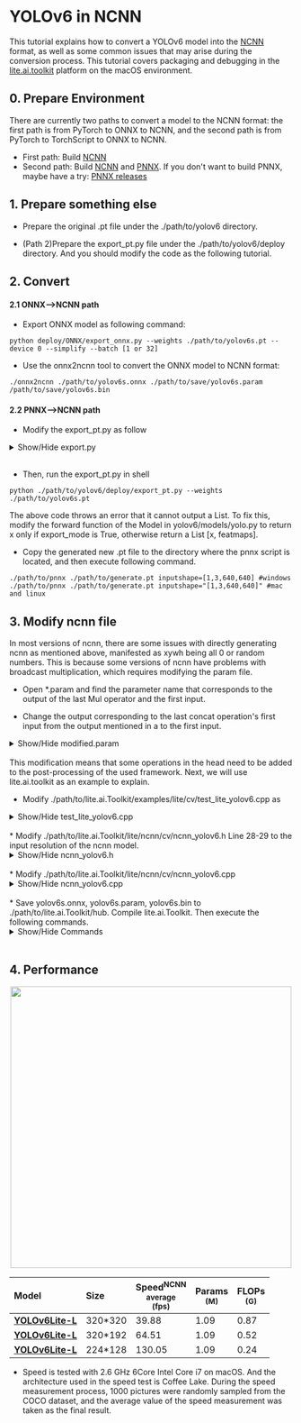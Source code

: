 # YOLOv6 in NCNN

This tutorial explains how to convert a YOLOv6 model into the [NCNN](https://github.com/Tencent/ncnn) format, as well as some common issues that may arise during the conversion process. This tutorial covers packaging and debugging in the [lite.ai.toolkit](https://github.com/DefTruth/lite.ai.toolkit) platform on the macOS environment.

## 0. Prepare Environment

There are currently two paths to convert a model to the NCNN format: the first path is from PyTorch to ONNX to NCNN, and the second path is from PyTorch to TorchScript to ONNX to NCNN.
* First path: Build [NCNN](https://github.com/Tencent/ncnn)
* Second path: Build [NCNN](https://github.com/Tencent/ncnn) and [PNNX](https://github.com/Tencent/ncnn/tree/master/tools/pnnx). If you don't want to build PNNX, maybe have a try: [PNNX releases](https://github.com/pnnx/pnnx/releases)

## 1. Prepare something else

* Prepare the original .pt file under the ./path/to/yolov6 directory.

* (Path 2)Prepare the export_pt.py file under the ./path/to/yolov6/deploy directory. And you should modify the code as the following tutorial.

## 2. Convert

#### 2.1 ONNX-->NCNN path

* Export ONNX model as following command:

```shell
python deploy/ONNX/export_onnx.py --weights ./path/to/yolov6s.pt --device 0 --simplify --batch [1 or 32]
```

* Use the onnx2ncnn tool to convert the ONNX model to NCNN format:

```shell
./onnx2ncnn ./path/to/yolov6s.onnx ./path/to/save/yolov6s.param /path/to/save/yolov6s.bin
```

#### 2.2 PNNX-->NCNN path

* Modify the export_pt.py as follow
<details>
    <summary>Show/Hide export.py</summary>

    #!/usr/bin/env python3
    # -*- coding:utf-8 -*-
    import argparse
    import sys
    import os
    import torch
    import torch.nn as nn

    from yolov6.models.yolo import *
    from yolov6.models.effidehead import Detect
    from yolov6.layers.common import *
    from yolov6.utils.events import LOGGER
    from yolov6.utils.checkpoint import load_checkpoint

    if __name__ == '__main__':
        parser = argparse.ArgumentParser()
        parser.add_argument('--weights', type=str, default='./yolov6s.pt', help='weights path')
        parser.add_argument('--half', action='store_true', help='FP16 half-precision export')
        parser.add_argument('--device', default='cpu', help='cuda device, i.e. 0 or 0,1,2,3 or cpu')
        parser.add_argument('--inplace', action='store_true', help='set Detect() inplace=True')
        args = parser.parse_args()
        print(args)

        cuda = args.device != 'cpu' and torch.cuda.is_available()
        device = torch.device(f'cuda:{args.device}' if cuda else 'cpu')
        assert not (device.type == 'cpu' and args.half), '--half only compatible with GPU export, i.e. use --device 0'
        model = load_checkpoint(args.weights, map_location=device, inplace=True, fuse=True)  # load FP32 model
        for layer in model.modules():
            if isinstance(layer, RepVGGBlock):
                layer.switch_to_deploy()

        if args.half:
            model = model.half()
        model.eval()
        for k, m in model.named_modules():
            if isinstance(m, Conv):
                if isinstance(m.act, nn.SiLU):
                    m.act = SiLU()
            elif isinstance(m, Detect):
                m.inplace = args.inplace

        x = torch.rand(1, 3, 512, 512)
        mod = torch.jit.trace(model, x)
        mod.save("your_filename.pt")
</details>
<br>

* Then, run the export_pt.py in shell

```shell
python ./path/to/yolov6/deploy/export_pt.py --weights ./path/to/yolov6s.pt
```
The above code throws an error that it cannot output a List. To fix this, modify the forward function of the Model in yolov6/models/yolo.py to return x only if export_mode is True, otherwise return a List [x, featmaps].

* Copy the generated new .pt file to the directory where the pnnx script is located, and then execute following command.

```shell
./path/to/pnnx ./path/to/generate.pt inputshape=[1,3,640,640] #windows
./path/to/pnnx ./path/to/generate.pt inputshape="[1,3,640,640]" #mac and linux
```

## 3. Modify ncnn file
In most versions of ncnn, there are some issues with directly generating ncnn as mentioned above, manifested as xywh being all 0 or random numbers. This is because some versions of ncnn have problems with broadcast multiplication, which requires modifying the param file.

- Open *.param and find the parameter name that corresponds to the output of the last Mul operator and the first input.

- Change the output corresponding to the last concat operation's first input from the output mentioned in a to the first input.

<details>
    <summary>Show/Hide modified.param</summary>

    #The parameter names corresponding to the output of step a and the first input are 182 (output) and 180 (first input) on line 162.
    #The specific operation of step b is to change 182 to 180 in line 165.
    7767517
    163 186
    Input                    in0                      0 1 in0
    Convolution              convrelu_0               1 1 in0 1 0=16 1=3 11=3 12=1 13=2 14=1 2=1 3=2 4=1 5=1 6=432 9=1
    Convolution              convrelu_1               1 1 1 2 0=32 1=3 11=3 12=1 13=2 14=1 2=1 3=2 4=1 5=1 6=4608 9=1
    Convolution              convrelu_2               1 1 2 3 0=32 1=3 11=3 12=1 13=1 14=1 2=1 3=1 4=1 5=1 6=9216 9=1
    Convolution              convrelu_3               1 1 3 4 0=32 1=3 11=3 12=1 13=1 14=1 2=1 3=1 4=1 5=1 6=9216 9=1
    Split                    splitncnn_0              1 2 4 5 6
    Convolution              convrelu_4               1 1 6 7 0=64 1=3 11=3 12=1 13=2 14=1 2=1 3=2 4=1 5=1 6=18432 9=1
    Convolution              convrelu_5               1 1 7 8 0=64 1=3 11=3 12=1 13=1 14=1 2=1 3=1 4=1 5=1 6=36864 9=1
    Convolution              convrelu_6               1 1 8 9 0=64 1=3 11=3 12=1 13=1 14=1 2=1 3=1 4=1 5=1 6=36864 9=1
    Convolution              convrelu_7               1 1 9 10 0=64 1=3 11=3 12=1 13=1 14=1 2=1 3=1 4=1 5=1 6=36864 9=1
    Convolution              convrelu_8               1 1 10 11 0=64 1=3 11=3 12=1 13=1 14=1 2=1 3=1 4=1 5=1 6=36864 9=1
    Split                    splitncnn_1              1 3 11 12 13 14
    Convolution              convrelu_9               1 1 14 15 0=128 1=3 11=3 12=1 13=2 14=1 2=1 3=2 4=1 5=1 6=73728 9=1
    Convolution              convrelu_10              1 1 15 16 0=128 1=3 11=3 12=1 13=1 14=1 2=1 3=1 4=1 5=1 6=147456 9=1
    Convolution              convrelu_11              1 1 16 17 0=128 1=3 11=3 12=1 13=1 14=1 2=1 3=1 4=1 5=1 6=147456 9=1
    Convolution              convrelu_12              1 1 17 18 0=128 1=3 11=3 12=1 13=1 14=1 2=1 3=1 4=1 5=1 6=147456 9=1
    Convolution              convrelu_13              1 1 18 19 0=128 1=3 11=3 12=1 13=1 14=1 2=1 3=1 4=1 5=1 6=147456 9=1
    Convolution              convrelu_14              1 1 19 20 0=128 1=3 11=3 12=1 13=1 14=1 2=1 3=1 4=1 5=1 6=147456 9=1
    Convolution              convrelu_15              1 1 20 21 0=128 1=3 11=3 12=1 13=1 14=1 2=1 3=1 4=1 5=1 6=147456 9=1
    Split                    splitncnn_2              1 3 21 22 23 24
    Convolution              convrelu_16              1 1 24 25 0=192 1=3 11=3 12=1 13=2 14=1 2=1 3=2 4=1 5=1 6=221184 9=1
    Convolution              convrelu_17              1 1 25 26 0=192 1=3 11=3 12=1 13=1 14=1 2=1 3=1 4=1 5=1 6=331776 9=1
    Convolution              convrelu_18              1 1 26 27 0=192 1=3 11=3 12=1 13=1 14=1 2=1 3=1 4=1 5=1 6=331776 9=1
    Split                    splitncnn_3              1 2 27 28 29
    Convolution              convrelu_19              1 1 29 30 0=256 1=3 11=3 12=1 13=2 14=1 2=1 3=2 4=1 5=1 6=442368 9=1
    Convolution              convrelu_20              1 1 30 31 0=256 1=3 11=3 12=1 13=1 14=1 2=1 3=1 4=1 5=1 6=589824 9=1
    Convolution              convrelu_21              1 1 31 32 0=256 1=3 11=3 12=1 13=1 14=1 2=1 3=1 4=1 5=1 6=589824 9=1
    Split                    splitncnn_4              1 2 32 33 34
    Convolution              convrelu_22              1 1 34 35 0=128 1=1 11=1 12=1 13=1 14=0 2=1 3=1 4=0 5=1 6=32768 9=1
    Convolution              convrelu_23              1 1 35 36 0=128 1=3 11=3 12=1 13=1 14=1 2=1 3=1 4=1 5=1 6=147456 9=1
    Convolution              convrelu_24              1 1 36 37 0=128 1=1 11=1 12=1 13=1 14=0 2=1 3=1 4=0 5=1 6=16384 9=1
    Split                    splitncnn_5              1 2 37 38 39
    Pooling                  maxpool2d_110            1 1 39 40 0=0 1=5 11=5 12=1 13=2 2=1 3=2 5=1
    Split                    splitncnn_6              1 2 40 41 42
    Pooling                  maxpool2d_111            1 1 42 43 0=0 1=5 11=5 12=1 13=2 2=1 3=2 5=1
    Split                    splitncnn_7              1 2 43 44 45
    Pooling                  maxpool2d_112            1 1 45 46 0=0 1=5 11=5 12=1 13=2 2=1 3=2 5=1
    Concat                   cat_0                    4 1 38 41 44 46 47 0=0
    Convolution              convrelu_27              1 1 33 48 0=128 1=1 11=1 12=1 13=1 14=0 2=1 3=1 4=0 5=1 6=32768 9=1
    Convolution              convrelu_25              1 1 47 49 0=128 1=1 11=1 12=1 13=1 14=0 2=1 3=1 4=0 5=1 6=65536 9=1
    Convolution              convrelu_26              1 1 49 50 0=128 1=3 11=3 12=1 13=1 14=1 2=1 3=1 4=1 5=1 6=147456 9=1
    Concat                   cat_1                    2 1 48 50 51 0=0
    Convolution              convrelu_28              1 1 51 52 0=256 1=1 11=1 12=1 13=1 14=0 2=1 3=1 4=0 5=1 6=65536 9=1
    Convolution              convrelu_30              1 1 52 53 0=128 1=1 11=1 12=1 13=1 14=0 2=1 3=1 4=0 5=1 6=32768 9=1
    Split                    splitncnn_8              1 2 53 54 55
    Deconvolution            deconv_107               1 1 55 56 0=128 1=2 11=2 12=1 13=2 14=0 18=0 19=0 2=1 3=2 4=0 5=1 6=65536
    Convolution              convrelu_32              1 1 28 57 0=128 1=1 11=1 12=1 13=1 14=0 2=1 3=1 4=0 5=1 6=24576 9=1
    Convolution              convrelu_29              1 1 23 58 0=128 1=1 11=1 12=1 13=1 14=0 2=1 3=1 4=0 5=1 6=16384 9=1
    Convolution              convrelu_31              1 1 58 59 0=128 1=3 11=3 12=1 13=2 14=1 2=1 3=2 4=1 5=1 6=147456 9=1
    Concat                   cat_2                    3 1 56 57 59 60 0=0
    Convolution              convrelu_33              1 1 60 61 0=128 1=1 11=1 12=1 13=1 14=0 2=1 3=1 4=0 5=1 6=49152 9=1
    Convolution              convrelu_34              1 1 61 62 0=128 1=3 11=3 12=1 13=1 14=1 2=1 3=1 4=1 5=1 6=147456 9=1
    Convolution              convrelu_35              1 1 62 63 0=128 1=3 11=3 12=1 13=1 14=1 2=1 3=1 4=1 5=1 6=147456 9=1
    Convolution              convrelu_36              1 1 63 64 0=128 1=3 11=3 12=1 13=1 14=1 2=1 3=1 4=1 5=1 6=147456 9=1
    Convolution              convrelu_37              1 1 64 65 0=128 1=3 11=3 12=1 13=1 14=1 2=1 3=1 4=1 5=1 6=147456 9=1
    Convolution              convrelu_39              1 1 65 66 0=64 1=1 11=1 12=1 13=1 14=0 2=1 3=1 4=0 5=1 6=8192 9=1
    Split                    splitncnn_9              1 2 66 67 68
    Deconvolution            deconv_108               1 1 68 69 0=64 1=2 11=2 12=1 13=2 14=0 18=0 19=0 2=1 3=2 4=0 5=1 6=16384
    Convolution              convrelu_41              1 1 22 70 0=64 1=1 11=1 12=1 13=1 14=0 2=1 3=1 4=0 5=1 6=8192 9=1
    Convolution              convrelu_38              1 1 13 71 0=64 1=1 11=1 12=1 13=1 14=0 2=1 3=1 4=0 5=1 6=4096 9=1
    Convolution              convrelu_40              1 1 71 72 0=64 1=3 11=3 12=1 13=2 14=1 2=1 3=2 4=1 5=1 6=36864 9=1
    Concat                   cat_3                    3 1 69 70 72 73 0=0
    Convolution              convrelu_42              1 1 73 74 0=64 1=1 11=1 12=1 13=1 14=0 2=1 3=1 4=0 5=1 6=12288 9=1
    Convolution              convrelu_43              1 1 74 75 0=64 1=3 11=3 12=1 13=1 14=1 2=1 3=1 4=1 5=1 6=36864 9=1
    Convolution              convrelu_44              1 1 75 76 0=64 1=3 11=3 12=1 13=1 14=1 2=1 3=1 4=1 5=1 6=36864 9=1
    Convolution              convrelu_45              1 1 76 77 0=64 1=3 11=3 12=1 13=1 14=1 2=1 3=1 4=1 5=1 6=36864 9=1
    Convolution              convrelu_46              1 1 77 78 0=64 1=3 11=3 12=1 13=1 14=1 2=1 3=1 4=1 5=1 6=36864 9=1
    Convolution              convrelu_48              1 1 78 79 0=32 1=1 11=1 12=1 13=1 14=0 2=1 3=1 4=0 5=1 6=2048 9=1
    Split                    splitncnn_10             1 2 79 80 81
    Deconvolution            deconv_109               1 1 81 82 0=32 1=2 11=2 12=1 13=2 14=0 18=0 19=0 2=1 3=2 4=0 5=1 6=4096
    Convolution              convrelu_50              1 1 12 83 0=32 1=1 11=1 12=1 13=1 14=0 2=1 3=1 4=0 5=1 6=2048 9=1
    Convolution              convrelu_47              1 1 5 84 0=32 1=1 11=1 12=1 13=1 14=0 2=1 3=1 4=0 5=1 6=1024 9=1
    Convolution              convrelu_49              1 1 84 85 0=32 1=3 11=3 12=1 13=2 14=1 2=1 3=2 4=1 5=1 6=9216 9=1
    Concat                   cat_4                    3 1 82 83 85 86 0=0
    Convolution              convrelu_51              1 1 86 87 0=32 1=1 11=1 12=1 13=1 14=0 2=1 3=1 4=0 5=1 6=3072 9=1
    Convolution              convrelu_52              1 1 87 88 0=32 1=3 11=3 12=1 13=1 14=1 2=1 3=1 4=1 5=1 6=9216 9=1
    Convolution              convrelu_53              1 1 88 89 0=32 1=3 11=3 12=1 13=1 14=1 2=1 3=1 4=1 5=1 6=9216 9=1
    Convolution              convrelu_54              1 1 89 90 0=32 1=3 11=3 12=1 13=1 14=1 2=1 3=1 4=1 5=1 6=9216 9=1
    Convolution              convrelu_55              1 1 90 91 0=32 1=3 11=3 12=1 13=1 14=1 2=1 3=1 4=1 5=1 6=9216 9=1
    Split                    splitncnn_11             1 2 91 92 93
    Convolution              convrelu_56              1 1 93 94 0=32 1=3 11=3 12=1 13=2 14=1 2=1 3=2 4=1 5=1 6=9216 9=1
    Concat                   cat_5                    2 1 94 80 95 0=0
    Convolution              convrelu_57              1 1 95 96 0=64 1=3 11=3 12=1 13=1 14=1 2=1 3=1 4=1 5=1 6=36864 9=1
    Convolution              convrelu_58              1 1 96 97 0=64 1=3 11=3 12=1 13=1 14=1 2=1 3=1 4=1 5=1 6=36864 9=1
    Convolution              convrelu_59              1 1 97 98 0=64 1=3 11=3 12=1 13=1 14=1 2=1 3=1 4=1 5=1 6=36864 9=1
    Convolution              convrelu_60              1 1 98 99 0=64 1=3 11=3 12=1 13=1 14=1 2=1 3=1 4=1 5=1 6=36864 9=1
    Split                    splitncnn_12             1 2 99 100 101
    Convolution              convrelu_61              1 1 101 102 0=64 1=3 11=3 12=1 13=2 14=1 2=1 3=2 4=1 5=1 6=36864 9=1
    Concat                   cat_6                    2 1 102 67 103 0=0
    Convolution              convrelu_62              1 1 103 104 0=128 1=3 11=3 12=1 13=1 14=1 2=1 3=1 4=1 5=1 6=147456 9=1
    Convolution              convrelu_63              1 1 104 105 0=128 1=3 11=3 12=1 13=1 14=1 2=1 3=1 4=1 5=1 6=147456 9=1
    Convolution              convrelu_64              1 1 105 106 0=128 1=3 11=3 12=1 13=1 14=1 2=1 3=1 4=1 5=1 6=147456 9=1
    Convolution              convrelu_65              1 1 106 107 0=128 1=3 11=3 12=1 13=1 14=1 2=1 3=1 4=1 5=1 6=147456 9=1
    Split                    splitncnn_13             1 2 107 108 109
    Convolution              convrelu_66              1 1 109 110 0=128 1=3 11=3 12=1 13=2 14=1 2=1 3=2 4=1 5=1 6=147456 9=1
    Concat                   cat_7                    2 1 110 54 111 0=0
    Convolution              conv_87                  1 1 92 112 0=32 1=1 11=1 12=1 13=1 14=0 2=1 3=1 4=0 5=1 6=1024
    Swish                    silu_4                   1 1 112 113
    Split                    splitncnn_14             1 2 113 114 115
    Convolution              conv_88                  1 1 115 116 0=32 1=3 11=3 12=1 13=1 14=1 2=1 3=1 4=1 5=1 6=9216
    Swish                    silu_5                   1 1 116 117
    Convolution              conv_90                  1 1 114 118 0=32 1=3 11=3 12=1 13=1 14=1 2=1 3=1 4=1 5=1 6=9216
    Swish                    silu_6                   1 1 118 119
    Convolution              conv_92                  1 1 100 120 0=64 1=1 11=1 12=1 13=1 14=0 2=1 3=1 4=0 5=1 6=4096
    Swish                    silu_7                   1 1 120 121
    Split                    splitncnn_15             1 2 121 122 123
    Convolution              conv_93                  1 1 123 124 0=64 1=3 11=3 12=1 13=1 14=1 2=1 3=1 4=1 5=1 6=36864
    Swish                    silu_8                   1 1 124 125
    Convolution              conv_95                  1 1 122 126 0=64 1=3 11=3 12=1 13=1 14=1 2=1 3=1 4=1 5=1 6=36864
    Swish                    silu_9                   1 1 126 127
    Convolution              conv_97                  1 1 108 128 0=128 1=1 11=1 12=1 13=1 14=0 2=1 3=1 4=0 5=1 6=16384
    Swish                    silu_10                  1 1 128 129
    Split                    splitncnn_16             1 2 129 130 131
    Convolution              conv_98                  1 1 131 132 0=128 1=3 11=3 12=1 13=1 14=1 2=1 3=1 4=1 5=1 6=147456
    Swish                    silu_11                  1 1 132 133
    Convolution              conv_100                 1 1 130 134 0=128 1=3 11=3 12=1 13=1 14=1 2=1 3=1 4=1 5=1 6=147456
    Swish                    silu_12                  1 1 134 135
    Convolution              convrelu_67              1 1 111 136 0=256 1=3 11=3 12=1 13=1 14=1 2=1 3=1 4=1 5=1 6=589824 9=1
    Convolution              convrelu_68              1 1 136 137 0=256 1=3 11=3 12=1 13=1 14=1 2=1 3=1 4=1 5=1 6=589824 9=1
    Convolution              convrelu_69              1 1 137 138 0=256 1=3 11=3 12=1 13=1 14=1 2=1 3=1 4=1 5=1 6=589824 9=1
    Convolution              convrelu_70              1 1 138 139 0=256 1=3 11=3 12=1 13=1 14=1 2=1 3=1 4=1 5=1 6=589824 9=1
    Convolution              conv_102                 1 1 139 140 0=256 1=1 11=1 12=1 13=1 14=0 2=1 3=1 4=0 5=1 6=65536
    Swish                    silu_13                  1 1 140 141
    Split                    splitncnn_17             1 2 141 142 143
    Convolution              conv_103                 1 1 143 144 0=256 1=3 11=3 12=1 13=1 14=1 2=1 3=1 4=1 5=1 6=589824
    Swish                    silu_14                  1 1 144 145
    Convolution              conv_105                 1 1 142 146 0=256 1=3 11=3 12=1 13=1 14=1 2=1 3=1 4=1 5=1 6=589824
    Swish                    silu_15                  1 1 146 147
    Convolution              convsigmoid_74           1 1 117 148 0=80 1=1 11=1 12=1 13=1 14=0 2=1 3=1 4=0 5=1 6=2560 9=4
    Reshape                  reshape_187              1 1 148 149 0=4096 1=80
    Convolution              convsigmoid_73           1 1 125 150 0=80 1=1 11=1 12=1 13=1 14=0 2=1 3=1 4=0 5=1 6=5120 9=4
    Reshape                  reshape_186              1 1 150 151 0=1024 1=80
    Convolution              convsigmoid_72           1 1 133 152 0=80 1=1 11=1 12=1 13=1 14=0 2=1 3=1 4=0 5=1 6=10240 9=4
    Reshape                  reshape_185              1 1 152 153 0=256 1=80
    Convolution              convsigmoid_71           1 1 145 154 0=80 1=1 11=1 12=1 13=1 14=0 2=1 3=1 4=0 5=1 6=20480 9=4
    Reshape                  reshape_184              1 1 154 155 0=64 1=80
    Concat                   cat_8                    4 1 149 151 153 155 156 0=1
    Convolution              conv_106                 1 1 147 157 0=4 1=1 11=1 12=1 13=1 14=0 2=1 3=1 4=0 5=1 6=1024
    Convolution              conv_101                 1 1 135 158 0=4 1=1 11=1 12=1 13=1 14=0 2=1 3=1 4=0 5=1 6=512
    Convolution              conv_96                  1 1 127 159 0=4 1=1 11=1 12=1 13=1 14=0 2=1 3=1 4=0 5=1 6=256
    Convolution              conv_91                  1 1 119 160 0=4 1=1 11=1 12=1 13=1 14=0 2=1 3=1 4=0 5=1 6=128
    Reshape                  reshape_191              1 1 160 161 0=4096 1=4
    Reshape                  reshape_190              1 1 159 162 0=1024 1=4
    Reshape                  reshape_189              1 1 158 163 0=256 1=4
    Reshape                  reshape_188              1 1 157 164 0=64 1=4
    Concat                   cat_9                    4 1 161 162 163 164 165 0=1
    Permute                  permute_192              1 1 165 166 0=1
    Slice                    split_0                  1 2 166 167 168 -23300=2,2,-233 1=1
    MemoryData               pnnx_fold_anchor_points.1 0 1 169 0=2 1=5440
    MemoryData               pnnx_fold_anchor_points.1_1 0 1 170 0=2 1=5440
    BinaryOp                 sub_0                    2 1 169 167 171 0=1
    Split                    splitncnn_18             1 2 171 172 173
    BinaryOp                 add_1                    2 1 170 168 174 0=0
    Split                    splitncnn_19             1 2 174 175 176
    BinaryOp                 add_2                    2 1 172 175 177 0=0
    BinaryOp                 div_3                    1 1 177 178 0=3 1=1 2=2.000000e+00
    BinaryOp                 sub_4                    2 1 176 173 179 0=1
    Concat                   cat_10                   2 1 178 179 180 0=1
    MemoryData               pnnx_fold_stride_tensor.1 0 1 181 0=1 1=5440
    BinaryOp                 mul_5                    2 1 180 181 182 0=2
    MemoryData               pnnx_fold_925            0 1 183 0=1 1=5440
    Permute                  permute_193              1 1 156 184 0=1
    Concat                   cat_11                   3 1 180 183 184 out0 0=1
    #origin : Concat                   cat_11                   3 1 182 183 184 out0 0=1
</details>
<br>
This modification means that some operations in the head need to be added to the post-processing of the used framework. Next, we will use lite.ai.toolkit as an example to explain.

* Modify ./path/to/lite.ai.Toolkit/examples/lite/cv/test_lite_yolov6.cpp as

<details>
    <summary>Show/Hide test_lite_yolov6.cpp</summary>
    //
    // Created by DefTruth on 2022/6/25.
    //

    #include "lite/lite.h"

    static void test_onnxruntime(std::string onnx)//保留onnx对比下效果，如果要更换onnx模型需更改onnx对应的头文件与代码
    {
    #ifdef ENABLE_ONNXRUNTIME
    std::string onnx_path = "../../../hub/onnx/cv/" + onnx;
    std::string test_img_path = "../../../examples/lite/resources/test_lite_yolov5_2.jpg";//切换为测试图片路径
    std::string save_img_path = "../../../logs/test_oxr_yolov6_1.jpg";

    // 2. Test Specific Engine ONNXRuntime
    lite::onnxruntime::cv::detection::YOLOv6 *yolov6 =
        new lite::onnxruntime::cv::detection::YOLOv6(onnx_path);

    std::vector<lite::types::Boxf> detected_boxes;
    cv::Mat img_bgr = cv::imread(test_img_path);
    yolov6->detect(img_bgr, detected_boxes, 0.5);

    lite::utils::draw_boxes_inplace(img_bgr, detected_boxes);

    cv::imwrite(save_img_path, img_bgr);

    std::cout << "ONNXRuntime Version Detected Boxes Num: " << detected_boxes.size() << std::endl;

    delete yolov6;
    #endif
    }

    static void test_ncnn(std::string ncnn_param, std::string ncnn_bin)
    {
    #ifdef ENABLE_NCNN
    std::string param_path = "../../../hub/ncnn/cv/" + ncnn_param;
    std::string bin_path = "../../../hub/ncnn/cv/" + ncnn_bin;
    std::string test_img_path = "../../../examples/lite/resources/test_lite_yolov5_2.jpg"; //切换为测试图片路径
    std::string save_img_path = "../../../logs/test_ncnn_yolov6_2.jpg";

    // 4. Test Specific Engine NCNN
    lite::ncnn::cv::detection::YOLOv6 *yolov6 =
        new lite::ncnn::cv::detection::YOLOv6(param_path, bin_path);

    std::vector<lite::types::Boxf> detected_boxes;
    cv::Mat img_bgr = cv::imread(test_img_path);
    yolov6->detect(img_bgr, detected_boxes);

    lite::utils::draw_boxes_inplace(img_bgr, detected_boxes);

    cv::imwrite(save_img_path, img_bgr);

    std::cout << "NCNN Version Detected Boxes Num: " << detected_boxes.size() << std::endl;

    delete yolov6;
    #endif
    }

    static void test_lite(std::string onnx, std::string ncnn_param, std::string ncnn_bin)
    {
    test_onnxruntime(onnx);
    test_ncnn(ncnn_param, ncnn_bin);
    }

    int main(__unused int argc, __unused char *argv[])
    {
    std::string onnx = argv[1];
    std::string ncnn_param = argv[2];
    std::string ncnn_bin = argv[3];
    test_lite(onnx, ncnn_param, ncnn_bin);
    return 0;
    }
</details>
<br>
* Modify ./path/to/lite.ai.Toolkit/lite/ncnn/cv/ncnn_yolov6.h Line 28-29 to the input resolution of the ncnn model.

<details>
    <summary>Show/Hide ncnn_yolov6.h</summary>

    //
    // Created by DefTruth on 2022/6/25.
    //

    #ifndef LITE_AI_TOOLKIT_NCNN_CV_NCNN_YOLOV6_H
    #define LITE_AI_TOOLKIT_NCNN_CV_NCNN_YOLOV6_H

    #include "lite/ncnn/core/ncnn_core.h"

    namespace ncnncv
    {
    class LITE_EXPORTS NCNNYOLOv6
    {
    private:
        ncnn::Net *net = nullptr;
        const char *log_id = nullptr;
        const char *param_path = nullptr;
        const char *bin_path = nullptr;
        std::vector<const char *> input_names;
        std::vector<const char *> output_names;
        std::vector<int> input_indexes;
        std::vector<int> output_indexes;

    public:
        explicit NCNNYOLOv6(const std::string &_param_path,
                            const std::string &_bin_path,
                            unsigned int _num_threads = 1,
                            int _input_height = 512,
                            int _input_width = 512); //
        ~NCNNYOLOv6();

    private:
        // nested classes
        typedef struct GridAndStride
        {
        int grid0;
        int grid1;
        int stride;
        } YOLOv6Anchor;

        typedef struct
        {
        float r;
        int dw;
        int dh;
        int new_unpad_w;
        int new_unpad_h;
        bool flag;
        } YOLOv6ScaleParams;

    private:
        const unsigned int num_threads; // initialize at runtime.
        const int input_height; // 640/320
        const int input_width; // 640/320

        const char *class_names[80] = {
            "person", "bicycle", "car", "motorcycle", "airplane", "bus", "train", "truck", "boat", "traffic light",
            "fire hydrant", "stop sign", "parking meter", "bench", "bird", "cat", "dog", "horse", "sheep", "cow",
            "elephant", "bear", "zebra", "giraffe", "backpack", "umbrella", "handbag", "tie", "suitcase", "frisbee",
            "skis", "snowboard", "sports ball", "kite", "baseball bat", "baseball glove", "skateboard", "surfboard",
            "tennis racket", "bottle", "wine glass", "cup", "fork", "knife", "spoon", "bowl", "banana", "apple",
            "sandwich", "orange", "broccoli", "carrot", "hot dog", "pizza", "donut", "cake", "chair", "couch",
            "potted plant", "bed", "dining table", "toilet", "tv", "laptop", "mouse", "remote", "keyboard",
            "cell phone", "microwave", "oven", "toaster", "sink", "refrigerator", "book", "clock", "vase",
            "scissors", "teddy bear", "hair drier", "toothbrush"
        };
        enum NMS
        {
        HARD = 0, BLEND = 1, OFFSET = 2
        };
        const float mean_vals[3] = {0.f, 0.f, 0.f}; // RGB
        const float norm_vals[3] = {1.0 / 255.f, 1.0 / 255.f, 1.0 / 255.f};
        static constexpr const unsigned int max_nms = 30000;

    protected:
        NCNNYOLOv6(const NCNNYOLOv6 &) = delete; //
        NCNNYOLOv6(NCNNYOLOv6 &&) = delete; //
        NCNNYOLOv6 &operator=(const NCNNYOLOv6 &) = delete; //
        NCNNYOLOv6 &operator=(NCNNYOLOv6 &&) = delete; //

    private:
        void print_debug_string();

        void transform(const cv::Mat &mat_rs, ncnn::Mat &in);

        void resize_unscale(const cv::Mat &mat,
                            cv::Mat &mat_rs,
                            int target_height,
                            int target_width,
                            YOLOv6ScaleParams &scale_params);

        void generate_anchors(const int target_height,
                            const int target_width,
                            std::vector<int> &strides,
                            std::vector<YOLOv6Anchor> &anchors);

        void generate_bboxes(const YOLOv6ScaleParams &scale_params,
                            std::vector<types::Boxf> &bbox_collection,
                            ncnn::Extractor &extractor,
                            float score_threshold, int img_height,
                            int img_width); // rescale & exclude

        void nms(std::vector<types::Boxf> &input, std::vector<types::Boxf> &output,
                float iou_threshold, unsigned int topk, unsigned int nms_type);

    public:
        void detect(const cv::Mat &mat, std::vector<types::Boxf> &detected_boxes,
                    float score_threshold = 0.5f, float iou_threshold = 0.45f,
                    unsigned int topk = 100, unsigned int nms_type = NMS::OFFSET);
    };
    }

    #endif //LITE_AI_TOOLKIT_NCNN_CV_NCNN_YOLOV6_H
</details>
<br>
* Modify ./path/to/lite.ai.Toolkit/lite/ncnn/cv/ncnn_yolov6.cpp

<details>
    <summary>Show/Hide ncnn_yolov6.cpp</summary>

    //
    // Created by DefTruth on 2022/6/25.
    //

    #include "ncnn_yolov6.h"
    #include "lite/utils.h"

    using ncnncv::NCNNYOLOv6;


    NCNNYOLOv6::NCNNYOLOv6(const std::string &_param_path,
                        const std::string &_bin_path,
                        unsigned int _num_threads,
                        int _input_height,
                        int _input_width) :
        log_id(_param_path.data()), param_path(_param_path.data()),
        bin_path(_bin_path.data()), num_threads(_num_threads),
        input_height(_input_height), input_width(_input_width)
    {
    net = new ncnn::Net();
    // init net, change this setting for better performance.
    net->opt.use_fp16_arithmetic = false;
    net->opt.use_vulkan_compute = false; // default
    // setup Focus in yolov5
    // net->register_custom_layer("YoloV5Focus", YoloV5Focus_layer_creator);
    net->load_param(param_path);
    net->load_model(bin_path);
    #ifdef LITENCNN_DEBUG
    this->print_debug_string();
    #endif
    }

    NCNNYOLOv6::~NCNNYOLOv6()
    {
    if (net) delete net;
    net = nullptr;
    }

    void NCNNYOLOv6::transform(const cv::Mat &mat_rs, ncnn::Mat &in)
    {
    // BGR NHWC -> RGB NCHW
    in = ncnn::Mat::from_pixels(mat_rs.data, ncnn::Mat::PIXEL_BGR2RGB, input_width, input_height);
    in.substract_mean_normalize(mean_vals, norm_vals);
    }

    // letterbox
    void NCNNYOLOv6::resize_unscale(const cv::Mat &mat, cv::Mat &mat_rs,
                                    int target_height, int target_width,
                                    YOLOv6ScaleParams &scale_params)
    {
    if (mat.empty()) return;
    int img_height = static_cast<int>(mat.rows);
    int img_width = static_cast<int>(mat.cols);

    mat_rs = cv::Mat(target_height, target_width, CV_8UC3,
                    cv::Scalar(114, 114, 114));
    // scale ratio (new / old) new_shape(h,w)
    float w_r = (float) target_width / (float) img_width;
    float h_r = (float) target_height / (float) img_height;
    float r = std::min(w_r, h_r);
    // compute padding
    int new_unpad_w = static_cast<int>((float) img_width * r); // floor
    int new_unpad_h = static_cast<int>((float) img_height * r); // floor
    int pad_w = target_width - new_unpad_w; // >=0
    int pad_h = target_height - new_unpad_h; // >=0

    int dw = pad_w / 2;
    int dh = pad_h / 2;

    // resize with unscaling
    cv::Mat new_unpad_mat;
    // cv::Mat new_unpad_mat = mat.clone(); // may not need clone.
    cv::resize(mat, new_unpad_mat, cv::Size(new_unpad_w, new_unpad_h));
    new_unpad_mat.copyTo(mat_rs(cv::Rect(dw, dh, new_unpad_w, new_unpad_h)));

    // record scale params.
    scale_params.r = r;
    scale_params.dw = dw;
    scale_params.dh = dh;
    scale_params.new_unpad_w = new_unpad_w;
    scale_params.new_unpad_h = new_unpad_h;
    scale_params.flag = true;
    }

    void NCNNYOLOv6::detect(const cv::Mat &mat, std::vector<types::Boxf> &detected_boxes,
                            float score_threshold, float iou_threshold,
                            unsigned int topk, unsigned int nms_type)
    {
    if (mat.empty()) return;
    int img_height = static_cast<int>(mat.rows);
    int img_width = static_cast<int>(mat.cols);
    // resize & unscale
    cv::Mat mat_rs;
    YOLOv6ScaleParams scale_params;
    this->resize_unscale(mat, mat_rs, input_height, input_width, scale_params);

    // 1. make input tensor
    ncnn::Mat input;
    this->transform(mat_rs, input);
    // 2. inference & extract
    auto extractor = net->create_extractor();
    extractor.set_light_mode(false);  // default
    extractor.set_num_threads(num_threads);
    extractor.input("in0", input);
    // 3.rescale & exclude.
    std::vector<types::Boxf> bbox_collection;
    this->generate_bboxes(scale_params, bbox_collection, extractor, score_threshold, img_height, img_width);
    // 4. hard|blend|offset nms with topk.
    this->nms(bbox_collection, detected_boxes, iou_threshold, topk, nms_type);
    }

    void NCNNYOLOv6::generate_anchors(const int target_height,
                                    const int target_width,
                                    std::vector<int> &strides,
                                    std::vector<YOLOv6Anchor> &anchors)
    {
    for (auto stride: strides)
    {
        int num_grid_w = target_width / stride;
        int num_grid_h = target_height / stride;
        for (int g1 = 0; g1 < num_grid_h; ++g1)
        {
        for (int g0 = 0; g0 < num_grid_w; ++g0)
        {
            YOLOv6Anchor anchor;
            anchor.grid0 = g0;
            anchor.grid1 = g1;
            anchor.stride = stride;
            anchors.push_back(anchor);
        }
        }
    }
    }

    static inline float sigmoid(float x)
    {
    return static_cast<float>(1.f / (1.f + std::exp(-x)));
    }

    void NCNNYOLOv6::generate_bboxes(const YOLOv6ScaleParams &scale_params,
                                    std::vector<types::Boxf> &bbox_collection,
                                    ncnn::Extractor &extractor,
                                    float score_threshold, int img_height,
                                    int img_width)
    {
    ncnn::Mat outputs;
    ncnn::Mat temp;
    ncnn::Mat temp2;
    extractor.extract("out0", outputs); // (1,n=?,85=5+80=cxcy+cwch+obj_conf+cls_conf)
    extractor.extract("181", temp);
    extractor.extract("180", temp2);
    const float* ptr = temp.channel(0);
    const float* ptr2 = temp2.channel(0);

    std::cout << temp.dims << "\n";

    const unsigned int num_anchors = outputs.h;
    const unsigned int num_classes = outputs.w - 5;

    std::vector<YOLOv6Anchor> anchors;
    std::vector<int> strides = {8, 16, 32, 64}; // might have stride=64
    this->generate_anchors(input_height, input_width, strides, anchors);

    float r_ = scale_params.r;
    int dw_ = scale_params.dw;
    int dh_ = scale_params.dh;



    bbox_collection.clear();
    unsigned int count = 0;

    for (unsigned int i = 0; i < num_anchors; ++i)
    {
        const float *offset_obj_cls_ptr =
            (float *) outputs.data + (i * (num_classes + 5)); // row ptr
        float obj_conf = offset_obj_cls_ptr[4];
        if (obj_conf < score_threshold) continue; // filter first.

        float cls_conf = offset_obj_cls_ptr[5];
        unsigned int label = 0;
        for (unsigned int j = 0; j < num_classes; ++j)
        {
        float tmp_conf = offset_obj_cls_ptr[j + 5];
        if (tmp_conf > cls_conf)
        {
            cls_conf = tmp_conf;
            label = j;
        }
        } // argmax

        float conf = obj_conf * cls_conf; // cls_conf (0.,1.)
        if (conf < score_threshold) continue; // filter

        float dx = offset_obj_cls_ptr[0];
        float dy = offset_obj_cls_ptr[1];
        float dw = offset_obj_cls_ptr[2];
        float dh = offset_obj_cls_ptr[3];

        const int stride = anchors.at(i).stride;

        float cx = dx * stride;
        float cy = dy * stride;
        float w = dw * stride;
        float h = dh * stride;

        float x1 = ((cx - w / 2.f) - (float) dw_) / r_;
        float y1 = ((cy - h / 2.f) - (float) dh_) / r_;
        float x2 = ((cx + w / 2.f) - (float) dw_) / r_;
        float y2 = ((cy + h / 2.f) - (float) dh_) / r_;
        std::cout << "x: " << cx << ", y: " << cy << " | w: " << dw << ", h: "<< dh << ", config: " << class_names[label] << "\n";

        types::Boxf box;
        box.x1 = std::max(0.f, x1);
        box.y1 = std::max(0.f, y1);
        box.x2 = std::min(x2, (float) img_width - 1.f);
        box.y2 = std::min(y2, (float) img_height - 1.f);
        box.score = conf;
        box.label = label;
        box.label_text = class_names[label];
        box.flag = true;
        bbox_collection.push_back(box);

        count += 1; // limit boxes for nms.
        if (count > max_nms)
        break;
    }
    #if LITENCNN_DEBUG
    std::cout << "detected num_anchors: " << num_anchors << "\n";
    std::cout << "generate_bboxes num: " << bbox_collection.size() << "\n";
    #endif
    }

    void NCNNYOLOv6::nms(std::vector<types::Boxf> &input, std::vector<types::Boxf> &output,
                        float iou_threshold, unsigned int topk,
                        unsigned int nms_type)
    {
    if (nms_type == NMS::BLEND) lite::utils::blending_nms(input, output, iou_threshold, topk);
    else if (nms_type == NMS::OFFSET) lite::utils::offset_nms(input, output, iou_threshold, topk);
    else lite::utils::hard_nms(input, output, iou_threshold, topk);
    }


    void NCNNYOLOv6::print_debug_string()
    {
    std::cout << "LITENCNN_DEBUG LogId: " << log_id << "\n";
    input_indexes = net->input_indexes();
    output_indexes = net->output_indexes();
    #ifdef NCNN_STRING
    input_names = net->input_names();
    output_names = net->output_names();
    #endif
    std::cout << "=============== Input-Dims ==============\n";
    for (int i = 0; i < input_indexes.size(); ++i)
    {
        std::cout << "Input: ";
        auto tmp_in_blob = net->blobs().at(input_indexes.at(i));
    #ifdef NCNN_STRING
        std::cout << input_names.at(i) << ": ";
    #endif
        std::cout << "shape: c=" << tmp_in_blob.shape.c
                << " h=" << tmp_in_blob.shape.h << " w=" << tmp_in_blob.shape.w << "\n";
    }

    std::cout << "=============== Output-Dims ==============\n";
    for (int i = 0; i < output_indexes.size(); ++i)
    {
        auto tmp_out_blob = net->blobs().at(output_indexes.at(i));
        std::cout << "Output: ";
    #ifdef NCNN_STRING
        std::cout << output_names.at(i) << ": ";
    #endif
        std::cout << "shape: c=" << tmp_out_blob.shape.c
                << " h=" << tmp_out_blob.shape.h << " w=" << tmp_out_blob.shape.w << "\n";
    }
    std::cout << "========================================\n";
    }
</details>
<br>
* Save yolov6s.onnx, yolov6s.param, yolov6s.bin to ./path/to/lite.ai.Toolkit/hub. Compile lite.ai.Toolkit. Then execute the following commands.
<details>
    <summary>Show/Hide Commands</summary>

    cd ./path/to/lite.ai.Toolkit/build/lite.ai.toolkit/bin
    ./lite_yolov6 yolov6s.onnx yolov6s.param yolov6s.bin
</details>
<br>

## 4. Performance

<p align="center">
  <img src="../assets/yolov6lite_l_ncnn.jpg" align="middle" width = "500" />
</p>


| Model                                                         | Size | Speed<sup>NCNN<br/>average <br/>(fps) | Params<br/><sup> (M) | FLOPs<br/><sup> (G) |
| :----------------------------------------------------------- | :-------------------------------- | -------------------------------------- | --------------------------------------- | -------------------- |
|  [**YOLOv6Lite-L**](https://github.com/meituan/YOLOv6/releases/download/0.4.0/yolov6lite_l.pt) | 320*320      | 39.88                                    | 1.09                                    | 0.87                  |
|  [**YOLOv6Lite-L**](https://github.com/meituan/YOLOv6/releases/download/0.4.0/yolov6lite_l.pt) | 320*192      | 64.51                                    | 1.09                                     | 0.52                 |
|  [**YOLOv6Lite-L**](https://github.com/meituan/YOLOv6/releases/download/0.4.0/yolov6lite_l.pt) | 224*128      | 130.05                                    | 1.09                                     | 0.24                 |

- Speed is tested with 2.6 GHz 6Core Intel Core i7 on macOS. And the architecture used in the speed test is Coffee Lake. During the speed measurement process, 1000 pictures were randomly sampled from the COCO dataset, and the average value of the speed measurement was taken as the final result.
